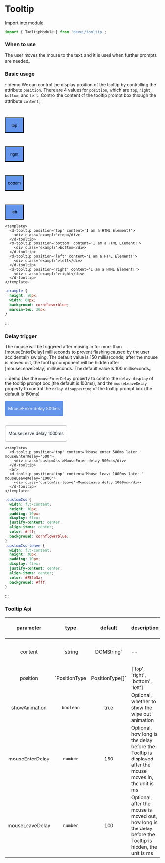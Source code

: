 # Tooltip 

Import into module.
```ts
import { TooltipModule } from 'devui/tooltip';
```

### When to use

The user moves the mouse to the text, and it is used when further prompts are needed。

### Basic usage

:::demo We can control the display position of the tooltip by controlling the attribute `position`. There are 4 values for `position`, which are `top`, `right`, `bottom`, and `left`. Control the content of the tooltip prompt box through the attribute `content`。

<d-tooltip position='top' content='I am a HTML Element!'><button style="height: 50px; width: 60px; background: cornflowerblue; margin-top: 30px;">top</button></d-tooltip>

<d-tooltip position='right' content='I am a HTML Element!'><button style="height: 50px; width: 60px; background: cornflowerblue; margin-top: 30px;">right</button></d-tooltip>

<d-tooltip position='bottom' content='I am a HTML Element!'><button style="height: 50px; width: 60px; background: cornflowerblue; margin-top: 30px;">bottom</button></d-tooltip>

<d-tooltip position='left' content='I am a HTML Element!'><button style="height: 50px; width: 60px; background: cornflowerblue; margin-top: 30px;">left</button></d-tooltip>

```vue
<template>
  <d-tooltip position='top' content='I am a HTML Element!'>
    <div class='example'>top</div>
  </d-tooltip>
  <d-tooltip position='bottom' content='I am a HTML Element!'>
    <div class='example'>bottom</div>
  </d-tooltip>
  <d-tooltip position='left' content='I am a HTML Element!'>
    <div class='example'>left</div>
  </d-tooltip>
  <d-tooltip position='right' content='I am a HTML Element!'>
    <div class='example'>right</div>
  </d-tooltip>
</template>
```

```css
.example {
  height: 50px;
  width: 60px;
  background: cornflowerblue;
  margin-top: 30px;
}
```
:::

### Delay trigger

The mouse will be triggered after moving in for more than [mouseEnterDelay] milliseconds to prevent flashing caused by the user accidentally swiping. The default value is 150 milliseconds; after the mouse is moved out, the toolTip component will be hidden after [mouseLeaveDelay] milliseconds. The default value Is 100 milliseconds。

:::demo Use the `mouseEnterDelay` property to control the `delay display` of the tooltip prompt box (the default is 100ms), and the `mouseLeaveDelay` property to control the `delay disappearing` of the tooltip prompt box (the default is 150ms)
<d-tooltip position='top' content=' Mouse enter 500ms later.' mouseEnterDelay='500'><div style='width: fit-content; height: 30px; background: cornflowerblue;padding: 10px;display:flex; justify-content: center; align-items: center;color: #fff;border-radius: 3px;'>MouseEnter delay 500ms</div></d-tooltip>

<d-tooltip position='top' content=' Mouse leave 1000ms later.' mouseLeaveDelay='1000'><div style='width: fit-content; height: 30px; padding: 10px; display: flex; justify-content: center; align-items: center; color: #252b3a; background: #fff;border-radius: 5px;border: 1px solid rgb(173, 176, 184); margin-top: 30px;'>MouseLeave delay 1000ms</div></d-tooltip>
```vue
<template>
  <d-tooltip position='top' content='Mouse enter 500ms later.' mouseEnterDelay='500'>
    <div class='customCss'>MouseEnter delay 500ms</div>
  </d-tooltip>
  <br>
  <d-tooltip position='top' content='Mouse leave 1000ms later.' mouseLeaveDelay='1000'>
    <div class='customCss-leave'>MouseLeave delay 1000ms</div>
  </d-tooltip>
</template>
```

```css
.customCss {
  width: fit-content;
  height: 30px;
  padding: 10px;
  display: flex;
  justify-content: center;
  align-items: center;
  color: #fff;
  background: cornflowerblue;
}
.customCss-leave {
  width: fit-content;
  height: 30px;
  padding: 10px;
  display: flex;
  justify-content: center;
  align-items: center;
  color: #252b3a;
  background: #fff;
}
```
:::

### Tooltip Api

|    parameter     |   type   |   default    | description                     | jump Demo                         | Global configuration items |
| :---------: | :------: | :-------: | :----------------------- | --------------------------------- | --------- |
|    content     | `string|DOMString` |    --     | Required, tooltip displays content             | [Basic Usage](#demo#basic-usage)             ||
|    position     | `PositionType | PositionType[]` |  ['top', 'right', 'bottom', 'left']   | Optional, tooltip display position     | [Basic Usage](#demo#basic-usage)             ||
|    showAnimation     | `boolean` |  true   | Optional, whether to show the wipe out animation    |            |✔|
|    mouseEnterDelay    | `number` | 150 | Optional, how long is the delay before the Tooltip is displayed after the mouse moves in, the unit is ms          | [Delay Trigger](#delay-trigger)             ||
| mouseLeaveDelay | `number` |  100   | Optional, after the mouse is moved out, how long is the delay before the Tooltip is hidden, the unit is ms | [Delay Trigger](#delay-trigger) ||
